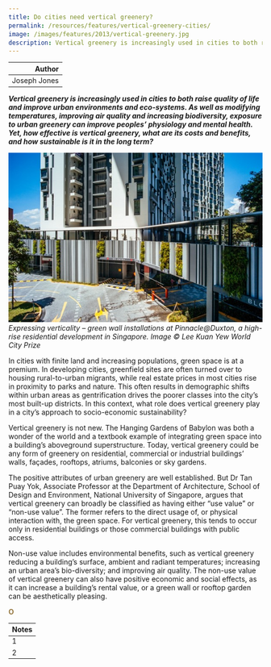 ```yaml
---
title: Do cities need vertical greenery?
permalink: /resources/features/vertical-greenery-cities/
image: /images/features/2013/vertical-greenery.jpg
description: Vertical greenery is increasingly used in cities to both raise quality of life and improve urban environments and eco-systems. As well as modifying temperatures, improving air quality and increasing biodiversity, exposure to urban greenery can improve peoples’ physiology and mental health. Yet, how effective is vertical greenery, what are its costs and benefits, and how sustainable is it in the long term?
---
```


| Author |
|---:|
| Joseph Jones |

***Vertical greenery is increasingly used in cities to both raise quality of life and improve urban environments and eco-systems. As well as modifying temperatures, improving air quality and increasing biodiversity, exposure to urban greenery can improve peoples’ physiology and mental health. Yet, how effective is vertical greenery, what are its costs and benefits, and how sustainable is it in the long term?***

![green wall installations at Pinnacle@Duxton](/images/features/2013/vertical-greenery.jpg/)*Expressing verticality – green wall installations at Pinnacle@Duxton, a high-rise residential development in Singapore. Image © Lee Kuan Yew World City Prize*

In cities with finite land and increasing populations, green space is at a premium. In developing cities, greenfield sites are often turned over to housing rural-to-urban migrants, while real estate prices in most cities rise in proximity to parks and nature. This often results in demographic shifts within urban areas as gentrification drives the poorer classes into the city’s most built-up districts. In this context, what role does vertical greenery play in a city’s approach to socio-economic sustainability?

Vertical greenery is not new. The Hanging Gardens of Babylon was both a wonder of the world and a textbook example of integrating green space into a building’s aboveground superstructure. Today, vertical greenery could be any form of greenery on residential, commercial or industrial buildings’ walls, façades, rooftops, atriums, balconies or sky gardens.

The positive attributes of urban greenery are well established. But Dr Tan Puay Yok, Associate Professor at the Department of Architecture, School of Design and Environment, National University of Singapore, argues that vertical greenery can broadly be classified as having either “use value” or “non-use value”. The former refers to the direct usage of, or physical interaction with, the green space. For vertical greenery, this tends to occur only in residential buildings or those commercial buildings with public access.

Non-use value includes environmental benefits, such as vertical greenery reducing a building’s surface, ambient and radiant temperatures; increasing an urban area’s bio-diversity; and improving air quality. The non-use value of vertical greenery can also have positive economic and social effects, as it can increase a building’s rental value, or a green wall or rooftop garden can be aesthetically pleasing.





**<font color="#967942">O</font>**

| Notes |
|:---|
| 1 | Singapore Eisenhower Fellowships (EF) Society and Eisenhower Fellows Association Malaysia co-organised a joint Singapore-Malaysia EF Conference from 16-19 October 2013 on ‘The Future of Urban Living’. |
| 2 | A black swan event is an event or occurrence that deviates beyond what is normally expected of a situation and that would be extremely difficult to predict. This term was popularised by Nassim Nicholas Taleb, a financial professor and former Wall Street trader. ([www.investopedia.com](http://www.investopedia.com)) |
